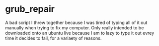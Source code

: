 # grub_repair
A bad script I threw together because I was tired of typing all of it out manually when trying to fix my computer.
Only really intended to be downloaded onto an ubuntu live because I am to lazy to type it out evrey time it decides
to fail, for a variaety of reasons.

